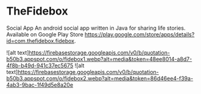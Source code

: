 # TheFidebox
Social App
An android social app written in Java for sharing life stories. Available on Google Play Store https://play.google.com/store/apps/details?id=com.thefidebox.fidebox.

![alt text]https://firebasestorage.googleapis.com/v0/b/quotation-b50b3.appspot.com/o/fidebox1.webp?alt=media&token=48ee8014-a8d7-4f8b-b49d-941c37ec5675
![alt text]https://firebasestorage.googleapis.com/v0/b/quotation-b50b3.appspot.com/o/fidebox2.webp?alt=media&token=86d46ee4-f39a-4ab3-9bac-1f49d5e8a20e
